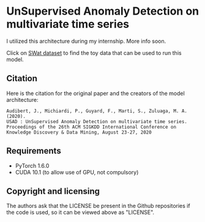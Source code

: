 # UnSupervised Anomaly Detection on multivariate time series

I utilized this architecture during my internship. More info soon. 

Click on [SWat dataset] to find the toy data that can be used to run this model. 

## Citation

Here is the citation for the original paper and the creators of the model architecture:

    Audibert, J., Michiardi, P., Guyard, F., Marti, S., Zuluaga, M. A. (2020).
    USAD : UnSupervised Anomaly Detection on multivariate time series.
    Proceedings of the 26th ACM SIGKDD International Conference on Knowledge Discovery & Data Mining, August 23-27, 2020

## Requirements
 * PyTorch 1.6.0
 * CUDA 10.1 (to allow use of GPU, not compulsory)


## Copyright and licensing

The authors ask that the LICENSE be present in the Github repositories if the code is used, so it can be viewed above as "LICENSE". 

[SWaT dataset]: https://itrust.sutd.edu.sg/itrust-labs_datasets/dataset_info/#swat
[USAD : UnSupervised Anomaly Detection on multivariate time series]: https://dl.acm.org/doi/pdf/10.1145/3394486.3403392

